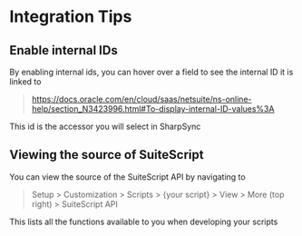 # Integration Tips

## Enable internal IDs

By enabling internal ids, you can hover over a field to see the internal ID it is linked to 

> https://docs.oracle.com/en/cloud/saas/netsuite/ns-online-help/section_N3423996.html#To-display-internal-ID-values%3A

This id is the accessor you will select in SharpSync

## Viewing the source of SuiteScript
You can view the source of the SuiteScript API by navigating to 

> Setup > Customization > Scripts > {your script} > View > More (top right) > SuiteScript API

This lists all the functions available to you when developing your scripts
